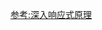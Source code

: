 [参考:深入响应式原理](http://www.infoq.com/cn/articles/Vue.js-code?utm_source=infoq&utm_campaign=user_page&utm_medium=link)